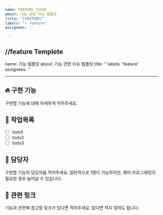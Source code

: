 ```yaml
---
name: FEATURE ISSUE
about: 기능 관련 이슈 템플릿
title: "[FEATURE]"
labels: "⭐️ feature"
assignees: ''

---
```


//feature Templete
---
name: 기능 템플릿
about: 기능 관련 이슈 템플릿
title: ''
labels: 'feature'
assignees: ''

---

## 🔥 구현 기능
구현할 기능에 대해 자세하게 적어주세요.

## 🚧 작업목록
- [ ] todo1
- [ ] todo2
- [ ] todo3

## 🥸 담당자
구현할 기능의 담당자를 적어주세요. 일반적으로 1명이 가능하지만, 페어 프로그래밍이 필요한 경우 늘어날 수 있습니다.


## 🔗 관련 링크
기능과 관련해 참고할 링크가 있다면 적어주세요. 없다면 적지 않아도 됩니다.
